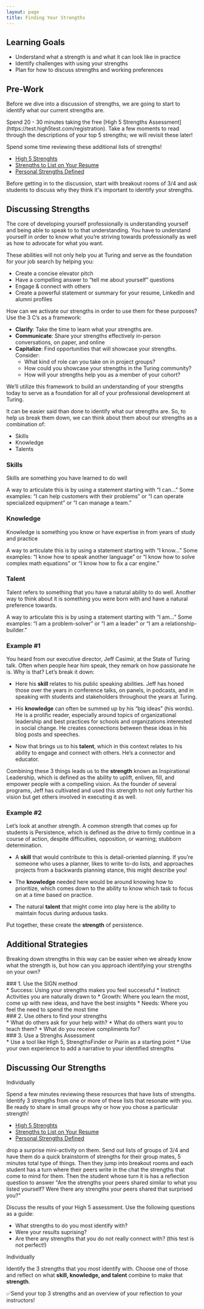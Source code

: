 ```yaml
---
layout: page
title: Finding Your Strengths
---
```


## Learning Goals
* Understand what a strength is and what it can look like in practice
* Identify challenges with using your strengths
* Plan for how to discuss strengths and working preferences

## Pre-Work

Before we dive into a discussion of strengths, we are going to start to identify what our current strengths are.  

<section class='call-to-action' markdown='1'>
Spend 20 - 30 minutes taking the free [High 5 Strengths Assessment](https://test.high5test.com/registration).  Take a few moments to read through the descriptions of your top 5 strengths; we will revisit these later!
</section>

<section class='call-to-action' markdown='1'>

Spend some time reviewing these additional lists of strengths!
* [High 5 Strenghts](https://high5test.com/wp-content/uploads/2018/04/HIGH5-Strengths-Sequence-Sample.pdf)
* [Strengths to List on Your Resume](https://www.indeed.com/career-advice/resumes-cover-letters/strength-in-resume)
* [Personal Strengths Defined](https://positivepsychology.com/what-are-your-strengths/)

</section>

<section class='instructor-notes' markdown='1'>

Before getting in to the discussion, start with breakout rooms of 3/4 and ask students to discuss why they think it's important to identify your strengths.

</section>

## Discussing Strengths
The core of developing yourself professionally is understanding yourself and being able to speak to to that understanding. You have to understand yourself in order to know what you’re striving towards professionally as well as how to advocate for what you want.

These abilities will not only help you at Turing and serve as the foundation for your job search by helping you:
- Create a concise elevator pitch
- Have a compelling answer to “tell me about yourself” questions
- Engage & connect with others
- Create a powerful statement or summary for your resume, LinkedIn and alumni profiles

<section class="note" markdown="1">

How can we activate our strengths in order to use them for these purposes? Use the 3 C’s as a framework:

- **Clarify**: Take the time to learn what your strengths are.
- **Communicate**: Share your strengths effectively in-person conversations, on paper, and online
- **Capitalize**: Find opportunities that will showcase your strengths. Consider:
    - What kind of role can you take on in project groups?
    - How could you showcase your strengths in the Turing community?
    - How will your strengths help you as a member of your cohort?

We’ll utilize this framework to build an understanding of your strengths today to serve as a foundation for all of your professional development at Turing.

</section>

It can be easier said than done to identify what our strengths are. So, to help us break them down, we can think about them about our strengths as a combination of:

* Skills
* Knowledge
* Talents

### Skills
Skills are something you have learned to do well

A way to articulate this is by using a statement starting with “I can…”
Some examples: “I can help customers with their problems” or “I can operate specialized equipment” or “I can manage a team.”

### Knowledge
Knowledge is something you know or have expertise in from years of study and practice

A way to articulate this is by using a statement starting with “I know…”
Some examples: “I know how to speak another language” or “I know how to solve complex math equations” or “I know how to fix a car engine.”

### Talent
Talent refers to something that you have a natural ability to do well. Another way to think about it is something you were born with and have a natural preference towards.

A way to articulate this is by using a statement starting with “I am…”
Some examples: “I am a problem-solver” or “I am a leader” or “I am a relationship-builder.”

<section class='answer' markdown='1'>

### Example #1
You heard from our executive director, Jeff Casimir, at the State of Turing talk. Often when people hear him speak, they remark on how passionate he is. Why is that? Let’s break it down:

* Here his **skill** relates to his public speaking abilities. Jeff has honed those over the years in conference talks, on panels, in podcasts, and in speaking with students and stakeholders throughout the years at Turing.

* His **knowledge** can often be summed up by his “big ideas” (his words). He is a prolific reader, especially around topics of organizational leadership and best practices for schools and organizations interested in social change. He creates connections between these ideas in his blog posts and speeches.

* Now that brings us to his **talent**, which in this context relates to his ability to engage and connect with others. He’s a connector and educator.

Combining these 3 things leads us to the **strength** known as Inspirational Leadership, which is defined as the ability to uplift, enliven, fill, and empower people with a compelling vision. As the founder of several programs, Jeff has cultivated and used this strength to not only further his vision but get others involved in executing it as well.

</section>

<section class='answer' markdown='1'>

### Example #2
Let’s look at another strength. A common strength that comes up for students is Persistence, which is defined as the drive to firmly continue in a course of action, despite difficulties, opposition, or warning; stubborn determination.

* A **skill** that would contribute to this is detail-oriented planning. If you’re someone who uses a planner, likes to write to-do lists, and approaches projects from a backwards planning stance, this might describe you!

* The **knowledge** needed here would be around knowing how to prioritize, which comes down to the ability to know which task to focus on at a time based on practice.

* The natural **talent** that might come into play here is the ability to maintain focus during arduous tasks.

Put together, these create the **strength** of persistence.

</section>

## Additional Strategies
Breaking down strengths in this way can be easier when we already know what the strength is, but how can you approach identifying your strengths on your own?

<section class='answer' markdown='1'>
### 1. Use the SIGN method
<section class='note' markdown='1'>
* Success: Using your strengths makes you feel successful
* Instinct: Activities you are naturally drawn to
* Growth: Where you learn the most, come up with new ideas, and have the best insights
* Needs: Where you feel the need to spend the most time
</section>
</section>


<section class='answer' markdown='1'>
### 2. Use others to find your strengths
<section class='note' markdown='1'>
* What do others ask for your help with?
* What do others want you to teach them?
* What do you receive compliments for?
</section>
</section>

<section class='answer' markdown='1'>
### 3. Use a Strenghs Assessment
<section class='note' markdown='1'>
* Use a tool like High 5, StrengthsFinder or Pairin as a starting point
* Use your own experience to add a narrative to your identified strengths
</section>
</section>

## Discussing Our Strengths

<section class='call-to-action' markdown='1'>
Individually   

Spend a few minutes reviewing these resources that have lists of strengths.  Identify 3 strengths from one or more of these lists that resonate with you.  Be ready to share in small groups why or how you chose a particular strength!
* [High 5 Strenghts](https://high5test.com/wp-content/uploads/2018/04/HIGH5-Strengths-Sequence-Sample.pdf)
* [Strengths to List on Your Resume](https://www.indeed.com/career-advice/resumes-cover-letters/strength-in-resume)
* [Personal Strengths Defined](https://positivepsychology.com/what-are-your-strengths/)

</section>

<section class='instructor-notes' markdown='1'>
drop a surprise mini-activity on them. Send out lists of groups of 3/4 and have them do a quick brainstorm of strengths for their group mates, 5 minutes total type of things. Then they jump into breakout rooms and each student has a turn where their peers write in the chat the strengths that come to mind for them. Then the student whose turn it is has a reflection question to answer "Are the strengths your peers shared similar to what you listed yourself? Were there any strengths your peers shared that surprised you?"

Discuss the results of your High 5 assessment.  Use the following questions as a guide:
* What strengths to do you most identify with?
* Were your results suprising?
* Are there any strengths that you do not really connect with? (this test is not perfect!)
</section>


<section class='call-to-action' markdown='1'>

Individually  

Identify the 3 strengths that you most identify with.  Choose one of those and reflect on what **skill, knowledge, and talent** combine to make that **strength**.

✅Send your top 3 strengths and an overview of your reflection to your instructors!

</section>